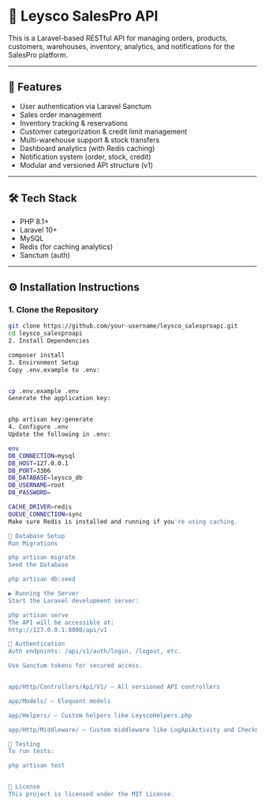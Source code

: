 # 🧾 Leysco SalesPro API

This is a Laravel-based RESTful API for managing orders, products, customers, warehouses, inventory, analytics, and notifications for the SalesPro platform.

---

## 🚀 Features

- User authentication via Laravel Sanctum
- Sales order management
- Inventory tracking & reservations
- Customer categorization & credit limit management
- Multi-warehouse support & stock transfers
- Dashboard analytics (with Redis caching)
- Notification system (order, stock, credit)
- Modular and versioned API structure (v1)

---

## 🛠️ Tech Stack

- PHP 8.1+
- Laravel 10+
- MySQL
- Redis (for caching analytics)
- Sanctum (auth)

---

## ⚙️ Installation Instructions

### 1. Clone the Repository

```bash
git clone https://github.com/your-username/leysco_salesproapi.git
cd leysco_salesproapi
2. Install Dependencies

composer install
3. Environment Setup
Copy .env.example to .env:


cp .env.example .env
Generate the application key:


php artisan key:generate
4. Configure .env
Update the following in .env:

env
DB_CONNECTION=mysql
DB_HOST=127.0.0.1
DB_PORT=3306
DB_DATABASE=leysco_db
DB_USERNAME=root
DB_PASSWORD=

CACHE_DRIVER=redis
QUEUE_CONNECTION=sync
Make sure Redis is installed and running if you're using caching.

🧱 Database Setup
Run Migrations

php artisan migrate
Seed the Database

php artisan db:seed

▶️ Running the Server
Start the Laravel development server:

php artisan serve
The API will be accessible at:
http://127.0.0.1:8000/api/v1

🔐 Authentication
Auth endpoints: /api/v1/auth/login, /logout, etc.

Use Sanctum tokens for secured access.


app/Http/Controllers/Api/V1/ – All versioned API controllers

app/Models/ – Eloquent models

app/Helpers/ – Custom helpers like LeyscoHelpers.php

app/Http/Middleware/ – Custom middleware like LogApiActivity and CheckCreditLimit

🧪 Testing
To run tests:

php artisan test


📄 License
This project is licensed under the MIT License.
